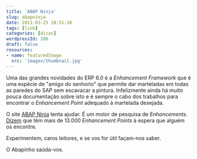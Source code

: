 ```yaml
---
title: 'ABAP Ninja'
slug: abapninja
date: 2011-03-25 18:51:10
tags: [link]
categories: [dicas]
wordpressId: 286
draft: false
resources:
- name: featuredImage
  src: 'images/thumbnail.jpg'
---
```

Uma das grandes novidades do ERP 6.0 é a _Enhancement Framework_ que é uma espécie de "amigo do senhorio" que permite dar marteladas em todas as paredes do SAP sem escavacar a pintura. Infelizmente ainda há muito pouca documentação sobre isto e é sempre o cabo dos trabalhos para encontrar o _Enhancement Point_ adequado à martelada desejada.

O site [ABAP Ninja][1] tenta ajudar. É um motor de pesquisa de _Enhancements_. [Dizem][2] que têm mais de 13.000 _Enhancement Points_ à espera que alguém os encontre.

Experimentem, caros leitores, e se vos for útil façam-nos saber.

O Abapinho saúda-vos.

   [1]: http://www.abapninja.org
   [2]: http://www.abapninja.org/pages/about
